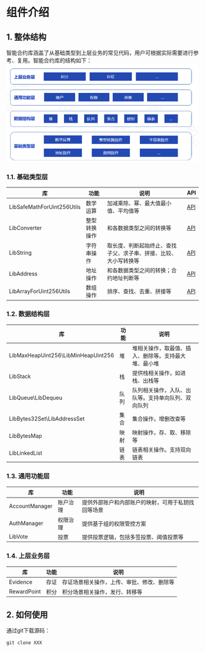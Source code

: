 # 组件介绍

## 1. 整体结构

智能合约库涵盖了从基础类型到上层业务的常见代码，用户可根据实际需要进行参考、复用。智能合约库的结构如下：
![](./picture/wescott.png)

### 1.1. 基础类型层

| 库 | 功能 | 说明 | API |
| --- | --- | --- | --- |
|LibSafeMathForUint256Utils|数学运算|加减乘除、幂、最大值最小值、平均值等| [API](./api/types/LibSafeMathForUint256Utils.md) |
|LibConverter|整型转换操作|和各数据类型之间的转换等| [API](./api/types/LibConverter.md)|
|LibString|字符串操作|取长度、判断起始终止、查找子父、求子串、拼接、比较、大小写转换等|[API](./api/types/LibString.md) |
|LibAddress|地址操作|和各数据类型之间的转换；合约地址判断等|[API](./api/types/LibAddress.md)|
|LibArrayForUint256Utils|数组操作|排序、查找、去重、拼接等|[API](./api/types/LibArrayForUint256Utils.md) |

### 1.2. 数据结构层

| 库 | 功能 | 说明 |
| --- | --- | --- |
|LibMaxHeapUint256\LibMinHeapUint256|堆|堆相关操作，取最值、插入、删除等。支持最大堆、最小堆|
|LibStack|栈|提供栈相关操作，如进栈、出栈等|
|LibQueue\LibDequeu|队列|队列相关操作，入队、出队等。支持单向队列、双向队列|
|LibBytes32Set\LibAddressSet|集合|集合操作，增删改查等|
|LibBytesMap|映射|映射操作，存、取、移除等|
|LibLinkedList|链表|链表相关操作。支持双向链表|

### 1.3. 通用功能层
| 库 | 功能 | 说明 |
| --- | --- | --- |
|AccountManager|账户治理|提供外部账户和内部账户的映射，可用于私钥找回等场景|
|AuthManager|权限治理|提供基于组的权限管控方案|
|LibVote|投票|提供投票逻辑，包括多签投票、阈值投票等|

### 1.4. 上层业务层

| 库 | 功能 | 说明 |
| --- | --- | --- |
|Evidence|存证|存证场景相关操作，上传、审批、修改、删除等|
|RewardPoint|积分|积分场景相关操作，发行、转移等|


## 2. 如何使用

通过git下载源码：

```
git clone XXX
```


